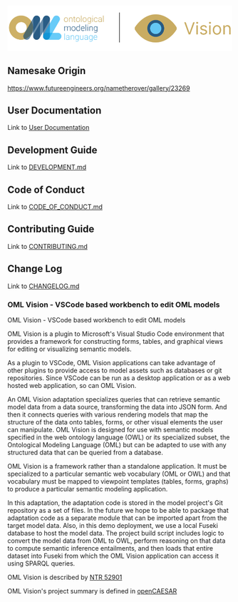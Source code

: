 <img src="https://github.com/opencaesar/opencaesar.github.io/blob/37e3cbe385910749e0c430637b7032f420a49f35/assets/img/vision480x96.png?raw=true">

## Namesake Origin
https://www.futureengineers.org/nametherover/gallery/23269

## User Documentation
Link to [User Documentation](http://www.opencaesar.io/oml-vision-docs/)

## Development Guide
Link to [DEVELOPMENT.md](DEVELOPMENT.md)

## Code of Conduct
Link to [CODE_OF_CONDUCT.md](CODE_OF_CONDUCT.md)

## Contributing Guide
Link to [CONTRIBUTING.md](CONTRIBUTING.md)

## Change Log
Link to [CHANGELOG.md](CHANGELOG.md)

### OML Vision - VSCode based workbench to edit OML models

OML Vision - VSCode based workbench to edit OML models

OML Vision is a plugin to Microsoft's Visual Studio Code environment that provides a framework for constructing forms, tables, and graphical views for editing or visualizing semantic models.

As a plugin to VSCode, OML Vision applications can take advantage of other plugins to provide access to model assets
such as databases or git repositories. Since VSCode can be run as a desktop application or as a web hosted web
application, so can OML Vision.

An OML Vision adaptation specializes queries that can retrieve semantic model data from a data source, transforming
the data into JSON form. And then it connects queries with various rendering models that map the structure of the data
onto tables, forms, or other visual elements the user can manipulate.
OML Vision is designed for use with semantic models specified in the web ontology language (OWL) or its specialized
subset, the Ontological Modeling Language (OML) but can be adapted to use with any structured data that can be queried
from a database.

OML Vision is a framework rather than a standalone application. It must be specialized to a particular semantic web
vocabulary (OML or OWL) and that vocabulary must be mapped to viewpoint templates (tables, forms, graphs) to produce
a particular semantic modeling application. 

In this adaptation, the adaptation code is stored in the model project's Git repository as a set
of files. In the future we hope to be able to package that adaptation code as a separate module that can be imported
apart from the target model data. Also, in this demo deployment, we use a local Fuseki database to host the model
data. The project build script includes logic to convert the model data from OML to OWL, perform reasoning on that
data to compute semantic inference entailments, and then loads that entire dataset into Fuseki from which the
OML Vision application can access it using SPARQL queries.

OML Vision is described by [NTR 52901](https://goto.jpl.nasa.gov/jplntr)

OML Vision's project summary is defined in [openCAESAR](https://www.opencaesar.io/projects/2023-05-29-OML-Vision.html)
